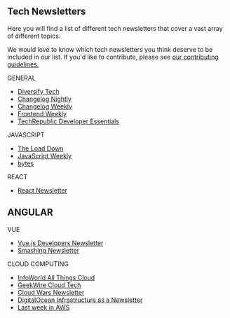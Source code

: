 ## Tech Newsletters

Here you will find a list of different tech newsletters that cover a vast array of different topics.

We would love to know which tech newsletters you think deserve to be included in our list. If you'd like to contribute, please see [our contributing guidelines.](./CONTRIBUTING.md)

GENERAL
- [Diversify Tech](https://www.diversifytech.co/)
- [Changelog Nightly](https://changelog.com/nightly/)
- [Changelog Weekly](https://changelog.com/weekly)
- [Frontend Weekly](https://frontendweekly.co/)
- [TechRepublic Developer Essentials](www.techrepublic.com/newsletters/)

JAVASCRIPT

- [The Load Down](https://www.thisdot.co/newsletter/)
- [JavaScript Weekly](https://javascriptweekly.com/)
- [bytes](https://bytes.dev/)


REACT
- [React Newsletter](https://reactnewsletter.com/)

ANGULAR
- 

VUE
- [Vue.js Developers Newsletter](https://vuejsdevelopers.com/newsletter/)
- [Smashing Newsletter](https://www.smashingmagazine.com/the-smashing-newsletter/)

CLOUD COMPUTING
- [InfoWorld All Things Cloud](https://www.infoworld.com/newsletters/signup.html)
- [GeekWire Cloud Tech](https://www.geekwire.com/cloud/)
- [Cloud Wars Newsletter](https://cloudwars.co/subscribe/cloud-wars-newsletter/)
- [DigitalOcean Infrastructure as a Newsletter](https://www.digitalocean.com/community/newsletter)
- [Last week in AWS](https://www.lastweekinaws.com/newsletter/)

